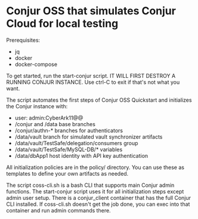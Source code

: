# Conjur OSS that simulates Conjur Cloud for local testing

Prerequisites:
 - jq
 - docker
 - docker-compose

To get started, run the start-conjur script.
IT WILL FIRST DESTROY A RUNNING CONJUR INSTANCE.
Use ctrl-C to exit if that's not what you want.

The script automates the first steps of Conjur OSS Quickstart and initializes 
the Conjur instance with:
   - user: admin:CyberArk11@@
   - /conjur and /data base branches
   - /conjur/authn-* branches for authenticators
   - /data/vault branch for simulated vault synchronizer artifacts
   - /data/vault/TestSafe/delegation/consumers group
   - /data/vault/TestSafe/MySQL-DB/* variables
   - /data/dbApp1 host identity with API key authentication

All initialization policies are in the policy/ directory. You can use these
as templates to define your own artifacts as needed.

The script coss-cli.sh is a bash CLI that supports main Conjur admin functions.
The start-conjur script uses it for all initialization steps except admin
user setup. There is a conjur_client container that has the full Conjur CLI
installed. If coss-cli.sh doesn't get the job done, you can exec into that
container and run admin commands there.
